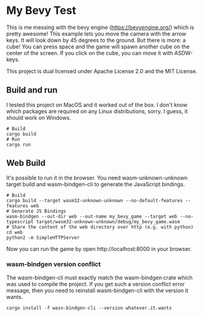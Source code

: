 # My Bevy Test

This is me messing with the bevy engine (https://bevyengine.org/) which is pretty
awesome!
This example lets you move the camera with the arrow keys.  It will look down 
by 45 degrees to the ground.  But there is more:  a cube!  You can press space 
and the game will spawn another cube on the center of the screen.   If 
you click on the cube, you can move it with ASDW-keys.

This project is dual licensed under Apache License 2.0 and the MIT License.

## Build and run

I tested this project on MacOS and it worked out of the box.  I don't know which
packages are required on any Linux distributions, sorry.  I guess, it should work
on Windows.

```
# Build
cargo build
# Run
cargo run
```

## Web Build

It's possible to run it in the browser.  You need wasm-unknown-unknown target
build and wasm-bindgen-cli to generate the JavaScript bindings.

```
# Build
cargo build --target wasm32-unknown-unknown --no-default-features --features web
# Generate JS Bindings
wasm-bindgen --out-dir web --out-name my_bevy_game --target web --no-typescript target/wasm32-unknown-unknown/debug/my_bevy_game.wasm
# Share the content of the web directory over http (e.g. with python)
cd web
python2 -m SimpleHTTPServer
```

Now you can run the game by open http://localhost:8000 in your browser.

### wasm-bindgen version conflict
The wasm-bindgen-cli must exactly match the wasm-bindgen crate which was used
to compile the project.  If you get such a version conflict error message, then
you need to reinstall wasm-bindgen-cli with the version it wants.

```
cargo install -f wasn-bindgen-cli --version whatever.it.wants
```
